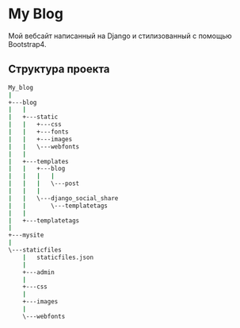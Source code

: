 # My Blog
Мой вебсайт написанный на Django и стилизованный с помощью Bootstrap4.

## Структура проекта

```bash
My_blog
|       
+---blog
|   |   
|   +---static
|   |   +---css
|   |   +---fonts
|   |   +---images       
|   |   \---webfonts
|   |           
|   +---templates
|   |   +---blog
|   |   |   |   
|   |   |   \---post
|   |   |           
|   |   \---django_social_share
|   |       \---templatetags
|   |               
|   +---templatetags
|           
+---mysite
|           
\---staticfiles
    |   staticfiles.json
    |   
    +---admin
    |                   
    +---css
    |            
    +---images
    |           
    \---webfonts
```    
